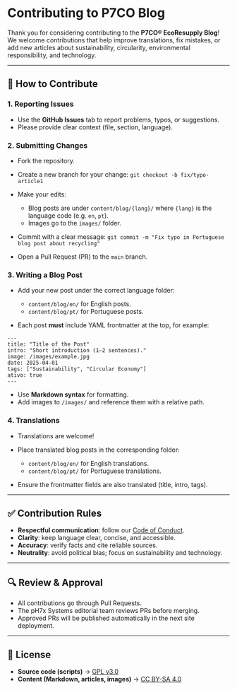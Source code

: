 # Contributing to P7CO Blog

Thank you for considering contributing to the **P7CO® EcoResupply Blog**!
We welcome contributions that help improve translations, fix mistakes, or add new articles about sustainability, circularity, environmental responsibility, and technology.

---

## 📝 How to Contribute

### 1. Reporting Issues

* Use the **GitHub Issues** tab to report problems, typos, or suggestions.
* Please provide clear context (file, section, language).

### 2. Submitting Changes

* Fork the repository.
* Create a new branch for your change:
  `git checkout -b fix/typo-article1`
* Make your edits:

  * Blog posts are under `content/blog/{lang}/` where `{lang}` is the language code (e.g. `en`, `pt`).
  * Images go to the `images/` folder.
* Commit with a clear message:
  `git commit -m "Fix typo in Portuguese blog post about recycling"`
* Open a Pull Request (PR) to the `main` branch.

### 3. Writing a Blog Post

* Add your new post under the correct language folder:

  * `content/blog/en/` for English posts.
  * `content/blog/pt/` for Portuguese posts.
* Each post **must** include YAML frontmatter at the top, for example:

```
---
title: "Title of the Post"
intro: "Short introduction (1–2 sentences)."
image: /images/example.jpg
date: 2025-04-01
tags: ["Sustainability", "Circular Economy"]
ativo: true
---
```

* Use **Markdown syntax** for formatting.
* Add images to `/images/` and reference them with a relative path.

### 4. Translations

* Translations are welcome!
* Place translated blog posts in the corresponding folder:

  * `content/blog/en/` for English translations.
  * `content/blog/pt/` for Portuguese translations.
* Ensure the frontmatter fields are also translated (title, intro, tags).

---

## ✅ Contribution Rules

* **Respectful communication**: follow our [Code of Conduct](CODE_OF_CONDUCT.md).
* **Clarity**: keep language clear, concise, and accessible.
* **Accuracy**: verify facts and cite reliable sources.
* **Neutrality**: avoid political bias; focus on sustainability and technology.

---

## 🔍 Review & Approval

* All contributions go through Pull Requests.
* The pH7x Systems editorial team reviews PRs before merging.
* Approved PRs will be published automatically in the next site deployment.

---

## 📜 License

* **Source code (scripts)** → [GPL v3.0](LICENSE)
* **Content (Markdown, articles, images)** → [CC BY-SA 4.0](LICENSE-content.md)

